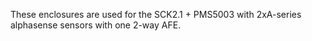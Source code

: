 These enclosures are used for the SCK2.1 + PMS5003 with 2xA-series alphasense sensors with one 2-way AFE.